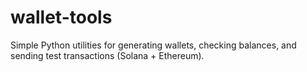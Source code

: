 # wallet-tools
Simple Python utilities for generating wallets, checking balances, and sending test transactions (Solana + Ethereum).
